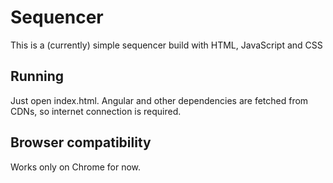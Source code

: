 # Sequencer

This is a (currently) simple sequencer build with HTML, JavaScript and CSS

## Running

Just open index.html. Angular and other dependencies are fetched from CDNs,
so internet connection is required.

## Browser compatibility

Works only on Chrome for now.

